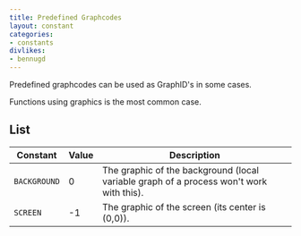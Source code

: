 ```yaml
---
title: Predefined Graphcodes
layout: constant
categories:
- constants
divlikes:
- bennugd
---
```


Predefined graphcodes can be used as GraphID's in some cases.

Functions using graphics is the most common case.

## List

| Constant | Value | Description |
|---|---|---|
| `BACKGROUND` | 0 | The graphic of the background (local variable graph of a process won't work with this). |
| `SCREEN` | -1 | The graphic of the screen (its center is (0,0)). |
